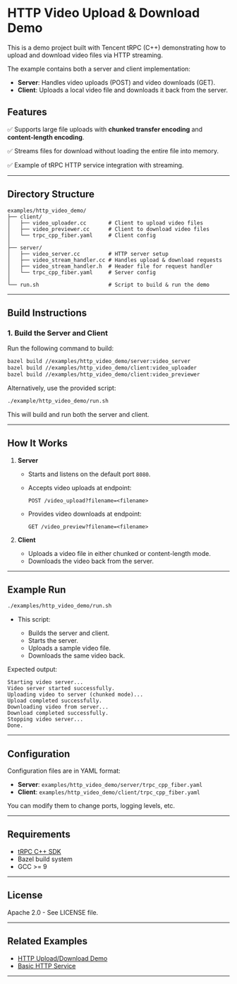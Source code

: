 # HTTP Video Upload & Download Demo

This is a demo project built with Tencent tRPC (C++) demonstrating how to upload and download video files via HTTP streaming.

The example contains both a server and client implementation:

* **Server**: Handles video uploads (POST) and video downloads (GET).
* **Client**: Uploads a local video file and downloads it back from the server.

## Features

✅ Supports large file uploads with **chunked transfer encoding** and **content-length encoding**.

✅ Streams files for download without loading the entire file into memory.

✅ Example of tRPC HTTP service integration with streaming.

---

## Directory Structure

```
examples/http_video_demo/
├── client/
│   ├── video_uploader.cc       # Client to upload video files
│   ├── video_previewer.cc      # Client to download video files
│   └── trpc_cpp_fiber.yaml     # Client config
│
├── server/
│   ├── video_server.cc         # HTTP server setup
│   ├── video_stream_handler.cc # Handles upload & download requests
│   ├── video_stream_handler.h  # Header file for request handler
│   └── trpc_cpp_fiber.yaml     # Server config
│
└── run.sh                      # Script to build & run the demo
```

---

## Build Instructions

### 1. Build the Server and Client

Run the following command to build:

```bash
bazel build //examples/http_video_demo/server:video_server
bazel build //examples/http_video_demo/client:video_uploader
bazel build //examples/http_video_demo/client:video_previewer
```

Alternatively, use the provided script:

```bash
./example/http_video_demo/run.sh
```

This will build and run both the server and client.

---

## How It Works

1. **Server**

   * Starts and listens on the default port `8080`.
   * Accepts video uploads at endpoint:

     ```
     POST /video_upload?filename=<filename>
     ```
   * Provides video downloads at endpoint:

     ```
     GET /video_preview?filename=<filename>
     ```

2. **Client**

   * Uploads a video file in either chunked or content-length mode.
   * Downloads the video back from the server.

---

## Example Run

```bash
./examples/http_video_demo/run.sh
```

* This script:

  * Builds the server and client.
  * Starts the server.
  * Uploads a sample video file.
  * Downloads the same video back.

Expected output:

```
Starting video server...
Video server started successfully.
Uploading video to server (chunked mode)...
Upload completed successfully.
Downloading video from server...
Download completed successfully.
Stopping video server...
Done.
```

---

## Configuration

Configuration files are in YAML format:

* **Server**: `examples/http_video_demo/server/trpc_cpp_fiber.yaml`
* **Client**: `examples/http_video_demo/client/trpc_cpp_fiber.yaml`

You can modify them to change ports, logging levels, etc.

---

## Requirements

* [tRPC C++ SDK](https://github.com/Tencent/trpc-cpp)
* Bazel build system
* GCC >= 9

---

## License

Apache 2.0 - See LICENSE file.

---

## Related Examples

* [HTTP Upload/Download Demo](../features/http_upload_download)
* [Basic HTTP Service](../features/http_service)

---
